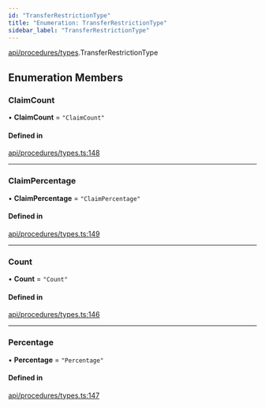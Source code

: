 ```yaml
---
id: "TransferRestrictionType"
title: "Enumeration: TransferRestrictionType"
sidebar_label: "TransferRestrictionType"
---
```


[api/procedures/types](../../../../../modules/API/Procedures/Types/Types.md).TransferRestrictionType

## Enumeration Members

### ClaimCount

• **ClaimCount** = ``"ClaimCount"``

#### Defined in

[api/procedures/types.ts:148](https://github.com/PolymeshAssociation/polymesh-sdk/blob/91c2d2d8/src/api/procedures/types.ts#L148)

___

### ClaimPercentage

• **ClaimPercentage** = ``"ClaimPercentage"``

#### Defined in

[api/procedures/types.ts:149](https://github.com/PolymeshAssociation/polymesh-sdk/blob/91c2d2d8/src/api/procedures/types.ts#L149)

___

### Count

• **Count** = ``"Count"``

#### Defined in

[api/procedures/types.ts:146](https://github.com/PolymeshAssociation/polymesh-sdk/blob/91c2d2d8/src/api/procedures/types.ts#L146)

___

### Percentage

• **Percentage** = ``"Percentage"``

#### Defined in

[api/procedures/types.ts:147](https://github.com/PolymeshAssociation/polymesh-sdk/blob/91c2d2d8/src/api/procedures/types.ts#L147)

